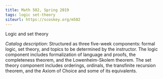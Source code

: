 ```yaml
---
title: Math 502, Spring 2019
tags: logic set-theory
siteurl: https://scoskey.org/m502
---
```


Logic and set theory<!--more-->

*Catalog description*: Structured as three five-week components: formal logic, set theory, and topics to be determined by the instructor. The logic component includes formalization of language and proofs, the completeness theorem, and the Lowenheim-Skolem theorem. The set theory component includes orderings, ordinals, the transfinite recursion theorem, and the Axiom of Choice and some of its equivalents.
